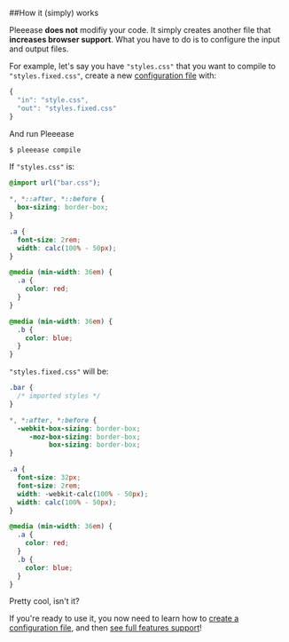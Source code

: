 ##How it (simply) works

Pleeease **does not** modifiy your code. It simply creates another file that **increases browser support**. What you have to do is to configure the input and output files.

For example, let's say you have `"styles.css"` that you want to compile to `"styles.fixed.css"`, create a new [configuration file](/docs/#configuration-file) with:

```javascript
{
  "in": "style.css",
  "out": "styles.fixed.css"
}
```

And run Pleeease

```javascript
$ pleeease compile
```

If `"styles.css"` is:

```css
@import url("bar.css");

*, *::after, *::before {
  box-sizing: border-box;
}

.a {
  font-size: 2rem;
  width: calc(100% - 50px);
}

@media (min-width: 36em) {
  .a {
    color: red;
  }
}

@media (min-width: 36em) {
  .b {
    color: blue;
  }
}
```

`"styles.fixed.css"` will be:

```css
.bar {
  /* imported styles */
}

*, *:after, *:before {
  -webkit-box-sizing: border-box;
     -moz-box-sizing: border-box;
          box-sizing: border-box;
}

.a {
  font-size: 32px;
  font-size: 2rem;
  width: -webkit-calc(100% - 50px);
  width: calc(100% - 50px);
}

@media (min-width: 36em) {
  .a {
    color: red;
  }
  .b {
    color: blue;
  }
}
```

Pretty cool, isn't it?

If you're ready to use it, you now need to learn how to [create a configuration file](docs/#configuration-file), and then [see full features support](docs/#features)!